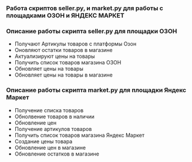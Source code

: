 ### Работа скриптов seller.py, и market.py для работы с площадками ОЗОН и ЯНДЕКС МАРКЕТ


### Описание работы скрипта seller.py для площадки ОЗОН

* Получают Артикулы товаров с платформы Озон
* Оновляют остатки товаров в магазине
* Актуализируют цены на товары
* Получить список товаров магазина ОЗОН
* Обновляет цены на товары
* Обновляет цены на товары в магазине


### Описание работы скрипта market.py для площадки Яндекс Маркет

* Получение списка товаров
* Обнолвение товаров в наличии
* Обновление цен
* Получение артикулов товаров
* Получить список товаров магазина Яндекс Маркет
* Создание цены товара
* Обновление цен в магазине
* Обновление остатков в магазине